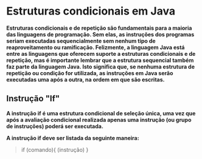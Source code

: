 # Estruturas condicionais em Java

**Estruturas condicionais e de repetição são fundamentais para a maioria das linguagens de programação. Sem elas, as instruções dos programas seriam executadas sequencialmente sem nenhum tipo de reaproveitamento ou ramificação. Felizmente, a linguagem Java está entre as linguagens que oferecem suporte a estruturas condicionais e de repetição, mas é importante lembrar que a estrutura sequencial também faz parte da linguagem Java. Isto significa que, se nenhuma estrutura de repetição ou condição for utilizada, as instruções em Java serão executadas uma após a outra, na ordem em que são escritas.**

## Instrução "If"

**A instrução if é uma estrutura condicional de seleção única, uma vez que após a avaliação condicional realizada apenas uma instrução (ou grupo de instruções) poderá ser executada.**

**A instrução if deve ser listada da seguinte maneira:**

>if (comando){
  (instrução)
  }
